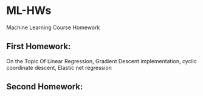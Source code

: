 # ML-HWs
Machine Learning Course Homework 

## First Homework:

On the Topic Of Linear Regression, Gradient Descent implementation, cyclic coordinate descent, Elastic net regression

## Second Homework:
